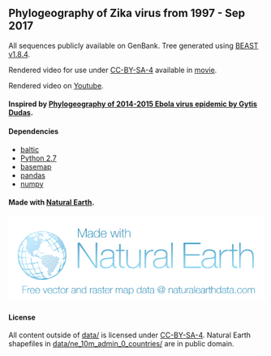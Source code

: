 ## Phylogeography of Zika virus from 1997 - Sep 2017

All sequences publicly available on GenBank. Tree generated using [BEAST v1.8.4](http://beast.community/).

Rendered video for use under [CC-BY-SA-4](https://choosealicense.com/licenses/cc-by-sa-4.0/) available in [movie](movie/).

Rendered video on [Youtube](https://youtu.be/VOuoaSmFztY).

#### Inspired by [Phylogeography of 2014-2015 Ebola virus epidemic by Gytis Dudas](https://github.com/ebov/space-time).

#### Dependencies

* [baltic](https://github.com/blab/baltic)
* [Python 2.7](https://www.python.org/downloads/release/python-2714/)
* [basemap](http://matplotlib.org/basemap/)
* [pandas](https://pandas.pydata.org/)
* [numpy](http://www.numpy.org/)

#### Made with [Natural Earth](http://www.naturalearthdata.com/). 
![Natural Earth](NEV-Logo-color.png)

#### License
All content outside of [data/](data/) is  licensed under [CC-BY-SA-4](https://choosealicense.com/licenses/cc-by-sa-4.0/).
Natural Earth shapefiles in [data/ne_10m_admin_0_countries/](data/ne_10m_admin_0_countries/) are in public domain.
